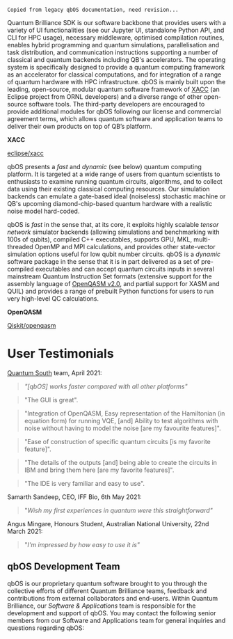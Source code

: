 ```{attention} Placeholder only 

Copied from legacy qbOS documentation, need revision...
```

Quantum Brilliance SDK is our software backbone that provides users with a variety of UI functionalities (see our Jupyter UI, standalone Python API, and CLI for HPC usage), necessary middleware, optimised compilation routines, enables hybrid programming and quantum simulations, parallelisation and task distribution, and communication instructions supporting a number of classical and quantum backends including QB's accelerators. The operating system is specifically designed to provide a quantum computing framework as an accelerator for classical computations, and for integration of a range of quantum hardware with HPC infrastructure. qbOS is mainly built upon the leading, open-source, modular quantum software framework of [XACC](https://xacc.readthedocs.io/en/latest/) (an Eclipse project from ORNL developers) and a diverse range of other open-source software tools. The third-party developers are encouraged to provide additional modules for qbOS following our license and commercial agreement terms, which allows quantum software and application teams to deliver their own products on top of QB’s platform.

**XACC**

[eclipse/xacc](https://github.com/eclipse/xacc)

qbOS presents a *fast* and *dynamic* (see below) quantum computing platform. It is targeted at a wide range of users from quantum scientists to enthusiasts to examine running quantum circuits, algorithms, and to collect data using their existing classical computing resources. Our simulation backends can emulate a gate-based ideal (noiseless) stochastic machine or QB's upcoming diamond-chip-based quantum hardware with a realistic noise model hard-coded.

qbOS is *fast* in the sense that, at its core, it exploits highly scalable *tensor network* simulator backends (allowing simulations and benchmarking with 100s of qubits), compiled C++ executables, supports GPU, MKL, multi-threaded OpenMP and MPI calculations, and provides other state-vector simulation options useful for low qubit number circuits. qbOS is a *dynamic* software package in the sense that it is in part delivered as a set of pre-compiled executables and can accept quantum circuits inputs in several mainstream Quantum Instruction Set formats (extensive support for the assembly language of [OpenQASM v2.0](https://github.com/Qiskit/openqasm/tree/OpenQASM2.x), and partial support for XASM and QUIL) and provides a range of prebuilt Python functions for users to run very high-level QC calculations.

**OpenQASM**

[Qiskit/openqasm](https://github.com/Qiskit/openqasm)

# User Testimonials

[Quantum South](https://quantum-south.com/about-as/) team, April 2021:

> *"[qbOS] works faster compared with all other platforms"*
> 

> "The GUI is great".
> 

> "Integration of OpenQASM, Easy representation of the Hamiltonian (in equation form) for running VQE, [and] Ability to test algorithms with noise without having to model the noise [are my favourite features]".
> 

> "Ease of construction of specific quantum circuits [is my favorite feature]".
> 

> "The details of the outputs [and] being able to create the circuits in IBM and bring them here [are my favorite features]".
> 

> "The IDE is very familiar and easy to use".
> 


Samarth Sandeep, CEO, IFF Bio, 6th May 2021:

> "*Wish my first experiences in quantum were this straightforward"*
> 

Angus Mingare, Honours Student, Australian National University, 22nd March 2021:

> "*I'm impressed by how easy to use it is"*
> 

## qbOS Development Team

qbOS is our proprietary quantum software brought to you through the collective efforts of different Quantum Brilliance teams, feedback and contributions from external collaborators and end-users. Within Quantum Brilliance, our *Software & Applications* team is responsible for the development and support of qbOS. You may contact the following senior members from our Software and Applications team for general inquiries and questions regarding qbOS:

